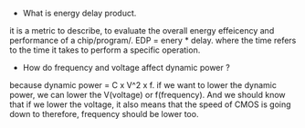 + What is energy delay product.

it is a metric to describe, to evaluate the overall energy effeicency and performance of a chip/program/. EDP = enery * delay. where
the time refers to the time it takes to perform a specific operation.

+ How do frequency and voltage affect dynamic power ?

because dynamic power = C x V^2 x f.
if we want to lower the dynamic power, we can lower the 
V(voltage) or f(frequency). And we should know that if we lower the 
voltage, it also means that the speed of CMOS is going down to therefore, frequency should be lower too.
